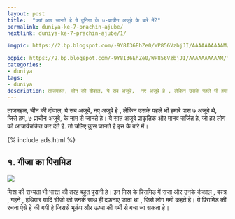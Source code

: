 ```yaml
---
layout: post
title:  "क्यां आप जानते हे ये दुनिया के ७-प्राचीन अजूबे के बारे में?"
permalink: duniya-ke-7-prachin-ajube/
nextlink: duniya-ke-7-prachin-ajube/1/

imgpic: https://2.bp.blogspot.com/-9Y8I36EhZe0/WP856VzbjJI/AAAAAAAAAAM/f5xh15gutB8OxYHhy-tplZnBlgZZ-alIACLcB/s320/Colossus-of-Rhod.jpg

ogpic: https://2.bp.blogspot.com/-9Y8I36EhZe0/WP856VzbjJI/AAAAAAAAAAM/f5xh15gutB8OxYHhy-tplZnBlgZZ-alIACLcB/s640/Colossus-of-Rhod.jpg
categories:
- duniya
tags: 
- duniya
description: ताजमहल, चीन की दीवाल, ये सब अजूबे,  नए अजूबे हे , लेकिन उसके पहले भी हमारे पास ७ अजूबे थे, जिसे हम, ७ प्राचीन अजूबे, के नाम से जानते हे। ये सात अजूबे प्राकृतिक और मानव सर्जित हे, जो हर लोग को आचार्यचकित कर देते हे. तो चलिए कुस जानते हे इस के बारे में। 
---
```


ताजमहल, चीन की दीवाल, ये सब अजूबे,  नए अजूबे हे , लेकिन उसके पहले भी हमारे पास ७ अजूबे थे, जिसे हम, ७ प्राचीन अजूबे, के नाम से जानते हे। ये सात अजूबे प्राकृतिक और मानव सर्जित हे, जो हर लोग को आचार्यचकित कर देते हे. तो चलिए कुस जानते हे इस के बारे में। 

{% include ads.html %}

## १. गीजा का पिरामिड ## 

<img src="https://2.bp.blogspot.com/-FzHrTU0YK_E/WP857MksGmI/AAAAAAAAAAY/s8nXPPzPOt4hRwBgNhos7OHNYTQyhWheQCLcB/s1600/Great%2BPyramid%2Bof%2BGiza.jpg"><br/>

मिस्र की सभ्यता भी भारत की तरह बहुत पुरानी हे। इन मिस्र के पिरामिड में राजा और उनके  कंकाल , वस्त्र , गहने , हथियार यादि चीज़ो को उनके साथ ही दफनाए जाता था , जिसे लोग ममी कहते हे। ये पिरामिड की रचना ऐसे हे की गयी हे जिससे भूकंप और ऊष्मा की गर्मी से बचा जा सकता हे। 
